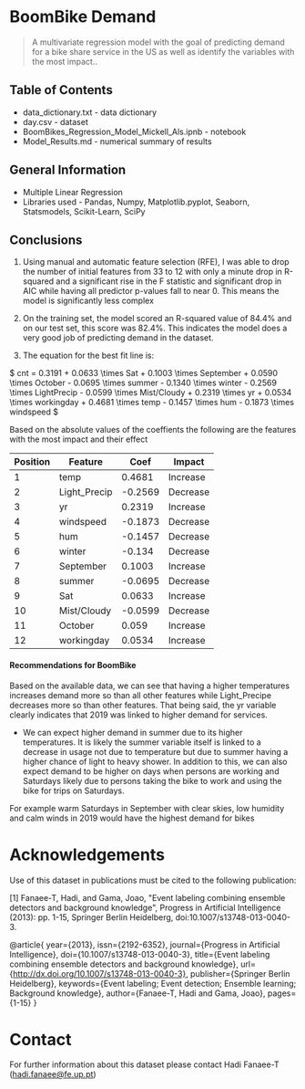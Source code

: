 # BoomBike Demand
> A multivariate regression model with the goal of predicting demand for a bike share service in the US as well as identify the variables with the most impact.. 

## Table of Contents
* data_dictionary.txt - data dictionary
* day.csv - dataset
* BoomBikes_Regression_Model_Mickell_Als.ipnb - notebook
* Model_Results.md - numerical summary of results

## General Information
* Multiple Linear Regression
* Libraries used - Pandas, Numpy, Matplotlib.pyplot, Seaborn, Statsmodels, Scikit-Learn, SciPy

## Conclusions
 1) Using manual and automatic feature selection (RFE), I was able to drop the number of initial features from 33 to 12 with only a minute drop in R-squared and a significant rise in the F statistic and significant drop in AIC while having all predictor p-values fall to near 0. This means the model is significantly less complex

2) On the training set, the model scored an R-squared value of 84.4% and on our test set, this score was 82.4%. This indicates the model does a very good job of predicting demand in the dataset.
 

3) The equation for the best fit line is:

 $ cnt = 0.3191 + 0.0633	\times Sat + 0.1003 \times	September + 0.0590	\times October - 0.0695 \times summer - 0.1340 \times winter - 0.2569 \times LightPrecip - 0.0599 \times Mist/Cloudy + 0.2319 \times yr + 0.0534 \times workingday + 0.4681	\times temp - 0.1457 \times hum - 0.1873 \times windspeed $
 
Based on the absolute values of the coeffients the following are the features with the most impact and their effect

|Position|Feature      | Coef   | Impact  |
|--------|-------------|--------|---------|
|   1    | temp        | 0.4681 | Increase|
|   2    | Light_Precip| -0.2569| Decrease|
|   3    | yr          |  0.2319| Increase|
|   4    | windspeed   | -0.1873| Decrease|
|   5    | hum         | -0.1457| Decrease|
|   6    | winter      | -0.134 | Decrease|
|   7    | September   | 0.1003 | Increase|
|   8    | summer      | -0.0695| Decrease|
|   9    | Sat         | 0.0633 | Increase|
|   10   | Mist/Cloudy | -0.0599| Decrease|
|   11   | October     | 0.059  | Increase|
|   12   | workingday  | 0.0534 | Increase|

 
#### Recommendations for BoomBike

Based on the available data, we can see that having a higher temperatures increases demand more so than all other features while Light_Precipe decreases more so than other features. That being said, the yr variable clearly indicates that 2019 was linked to higher demand for services. 

- We can expect higher demand in summer due to its higher temperatures. It is  likely the summer variable itself is linked to a decrease in usage not due to temperature but due to summer having a higher chance of light to heavy shower. In addition to this, we can also expect demand to be higher on days when persons are working and Saturdays likely due to persons taking the bike to work and using the bike for trips on Saturdays. 

For example warm Saturdays in September with clear skies, low humidity and calm winds in 2019 would have the highest demand for bikes

# Acknowledgements

Use of this dataset in publications must be cited to the following publication:

[1] Fanaee-T, Hadi, and Gama, Joao, "Event labeling combining ensemble detectors and background knowledge", Progress in Artificial Intelligence (2013): pp. 1-15, Springer Berlin Heidelberg, doi:10.1007/s13748-013-0040-3.

@article{
	year={2013},
	issn={2192-6352},
	journal={Progress in Artificial Intelligence},
	doi={10.1007/s13748-013-0040-3},
	title={Event labeling combining ensemble detectors and background knowledge},
	url={http://dx.doi.org/10.1007/s13748-013-0040-3},
	publisher={Springer Berlin Heidelberg},
	keywords={Event labeling; Event detection; Ensemble learning; Background knowledge},
	author={Fanaee-T, Hadi and Gama, Joao},
	pages={1-15}
}


Contact
=========================================
	
For further information about this dataset please contact Hadi Fanaee-T (hadi.fanaee@fe.up.pt)